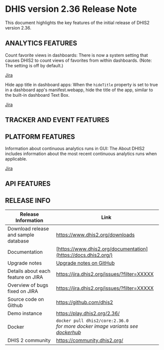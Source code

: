 # DHIS version 2.36 Release Note

This document highlights the key features of the initial release of DHIS2 version 2.36.
<!-- This version is fully compatible with the DHIS2 [Android Capture App 2.3](https://www.dhis2.org/android-2-3). -->


## ANALYTICS FEATURES

Count favorite views in dashboards: There is now a system setting that causes DHIS2 to count views of favorites from within dashboards.  (Note: The setting is off by default.)

[Jira](https://jira.dhis2.org/browse/DHIS2-7042)

Hide app title in dashboard apps: When the `hideTitle` property is set to true in a dashboard app's manifest.webapp, hide the title of the app, similar to the built-in dashboard Text Box.

[Jira](https://jira.dhis2.org/browse/DHIS2-7660)


## TRACKER AND EVENT FEATURES



## PLATFORM FEATURES

Information about continuous analytics runs in GUI: The About DHIS2 includes information about the most recent continuous analytics runs when applicable.

[Jira](https://jira.dhis2.org/browse/DHIS2-8874)


## API FEATURES



## RELEASE INFO


|Release Information|Link|
| --- | --- |
|Download release and sample database|https://www.dhis2.org/downloads|
|Documentation|[https://www.dhis2.org/documentation](https://docs.dhis2.org/)|
|Upgrade notes|[Upgrade notes on GitHub](https://github.com/dhis2/dhis2-releases/blob/master/releases/2.36/README.md)|
|Details about each feature on JIRA|https://jira.dhis2.org/issues/?filter=XXXXX|
|Overview of bugs fixed on JIRA|https://jira.dhis2.org/issues/?filter=XXXXX|
|Source code on Github|https://github.com/dhis2|
|Demo instance|https://play.dhis2.org/2.36/|
|Docker|`docker pull dhis2/core:2.36.0`<br>_for more docker image variants see [dockerhub](https://hub.docker.com/repository/docker/dhis2/core)_|
|DHIS 2 community|https://community.dhis2.org/|
